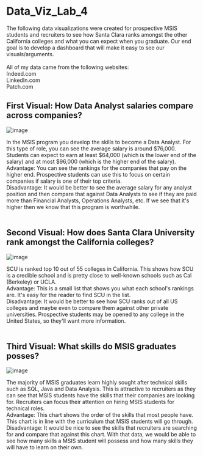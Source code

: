 # Data_Viz_Lab_4

The following data visualizations were created for prospective MSIS students and recruiters to see how Santa Clara ranks amongst the other California colleges and what you can expect when you graduate. Our end goal is to develop a dashboard that will make it easy to see our visuals/arguments. 
<br/><br/>
All of my data came from the following websites: <br/>
Indeed.com <br/>
LinkedIn.com <br/>
Patch.com <br/>

## First Visual: How Data Analyst salaries compare across companies?

![image](https://user-images.githubusercontent.com/32119820/31508769-f979c046-af33-11e7-8e92-d17791cb021d.png)

In the MSIS program you develop the skills to become a Data Analyst. For this type of role, you can see the average salary is around $76,000. Students can expect to earn at least $64,000 (which is the lower end of the salary) and at most $96,000 (which is the higher end of the salary).<br/>
Advantage: You can see the rankings for the companies that pay on the higher end. Prospective students can use this to focus on certain companies if salary is one of their top criteria. <br/>
Disadvantage: It would be better to see the average salary for any analyst position and then compare that against Data Analysts to see if they are paid more than Financial Analysts, Operations Analysts, etc. If we see that it's higher then we know that this program is worthwhile.
<br/><br/>

## Second Visual: How does Santa Clara University rank amongst the California colleges?

![image](https://user-images.githubusercontent.com/32119820/31509091-15ea3a5c-af35-11e7-9846-21d6bc60f0c9.png)

SCU is ranked top 10 out of 55 colleges in California. This shows how SCU is a credible school and is pretty close to well-known schools such as Cal (Berkeley) or UCLA.<br/>
Advantage: This is a small list that shows you what each school's rankings are. It's easy for the reader to find SCU in the list. <br/>
Disadvantage: It would be better to see how SCU ranks out of all US colleges and maybe even to compare them against other private universities. Prospective students may be opened to any college in the United States, so they'll want more information. 
<br/><br/>

## Third Visual: What skills do MSIS graduates posses?

![image](https://user-images.githubusercontent.com/32119820/31509196-80dfde48-af35-11e7-83c4-de6f68a4edd4.png)

The majority of MSIS graduates learn highly sought after technical skills such as SQL, Java and Data Analysis. This is attractive to recruiters as they can see that MSIS students have the skills that their companies are looking for. Recruiters can focus their attention on hiring MSIS students for technical roles. <br/>
Advantage: This chart shows the order of the skills that most people have. This chart is in line with the curriculum that MSIS students will go through. <br/>
Disadvantage: It would be nice to see the skills that recruiters are searching for and compare that against this chart. With that data, we would be able to see how many skills a MSIS student will possess and how many skills they will have to learn on their own.
